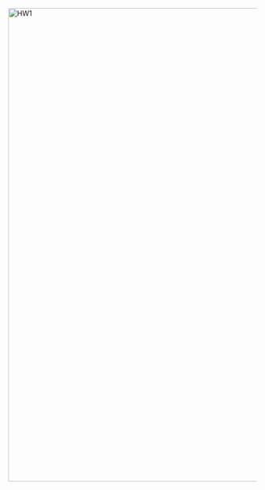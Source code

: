 <img width="960" alt="HW1" src="https://user-images.githubusercontent.com/91101494/142500960-a15032b9-5783-4b35-bc1b-181eb8b2bb4e.PNG">
